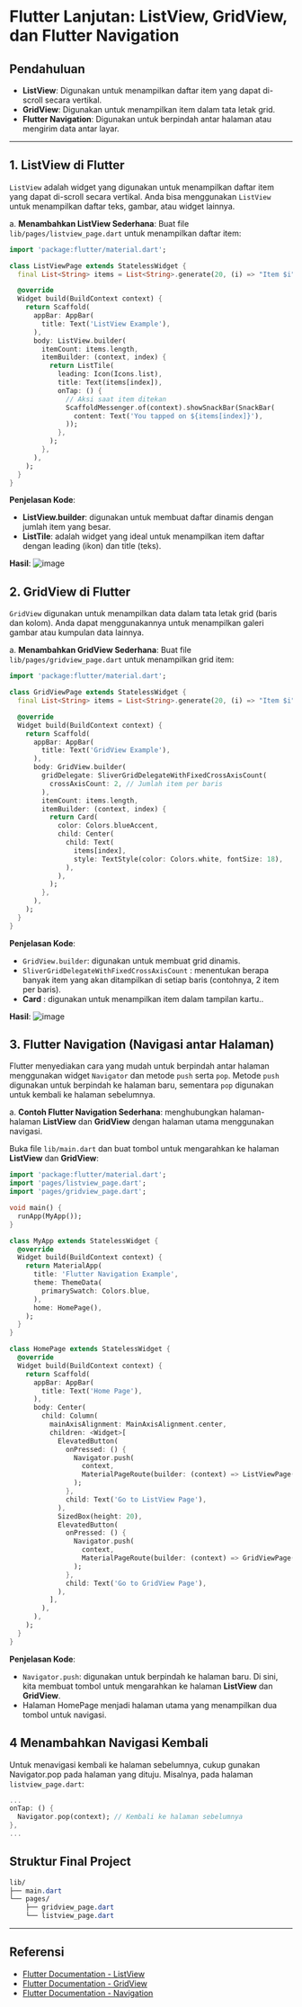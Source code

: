 # Flutter Lanjutan: ListView, GridView, dan Flutter Navigation

## Pendahuluan
- **ListView**: Digunakan untuk menampilkan daftar item yang dapat di-scroll secara vertikal.
- **GridView**: Digunakan untuk menampilkan item dalam tata letak grid.
- **Flutter Navigation**: Digunakan untuk berpindah antar halaman atau mengirim data antar layar.

---


## 1. ListView di Flutter
`ListView` adalah widget yang digunakan untuk menampilkan daftar item yang dapat di-scroll secara vertikal. Anda bisa menggunakan `ListView` untuk menampilkan daftar teks, gambar, atau widget lainnya.

a. **Menambahkan ListView Sederhana**:
Buat file `lib/pages/listview_page.dart` untuk menampilkan daftar item:
```dart
import 'package:flutter/material.dart';

class ListViewPage extends StatelessWidget {
  final List<String> items = List<String>.generate(20, (i) => "Item $i");

  @override
  Widget build(BuildContext context) {
    return Scaffold(
      appBar: AppBar(
        title: Text('ListView Example'),
      ),
      body: ListView.builder(
        itemCount: items.length,
        itemBuilder: (context, index) {
          return ListTile(
            leading: Icon(Icons.list),
            title: Text(items[index]),
            onTap: () {
              // Aksi saat item ditekan
              ScaffoldMessenger.of(context).showSnackBar(SnackBar(
                content: Text('You tapped on ${items[index]}'),
              ));
            },
          );
        },
      ),
    );
  }
}

```
**Penjelasan Kode**:
- **ListView.builder**: digunakan untuk membuat daftar dinamis dengan jumlah item yang besar.
- **ListTile**: adalah widget yang ideal untuk menampilkan item daftar dengan leading (ikon) dan title (teks).

**Hasil**:
![image](https://github.com/user-attachments/assets/5579f07c-a27f-49c9-9282-b9d6e5a14e63)


## 2. GridView di Flutter
`GridView` digunakan untuk menampilkan data dalam tata letak grid (baris dan kolom). Anda dapat menggunakannya untuk menampilkan galeri gambar atau kumpulan data lainnya.

a. **Menambahkan GridView Sederhana**:
Buat file `lib/pages/gridview_page.dart` untuk menampilkan grid item:
```dart
import 'package:flutter/material.dart';

class GridViewPage extends StatelessWidget {
  final List<String> items = List<String>.generate(20, (i) => "Item $i");

  @override
  Widget build(BuildContext context) {
    return Scaffold(
      appBar: AppBar(
        title: Text('GridView Example'),
      ),
      body: GridView.builder(
        gridDelegate: SliverGridDelegateWithFixedCrossAxisCount(
          crossAxisCount: 2, // Jumlah item per baris
        ),
        itemCount: items.length,
        itemBuilder: (context, index) {
          return Card(
            color: Colors.blueAccent,
            child: Center(
              child: Text(
                items[index],
                style: TextStyle(color: Colors.white, fontSize: 18),
              ),
            ),
          );
        },
      ),
    );
  }
}

```
**Penjelasan Kode**:
- `GridView.builder`: digunakan untuk membuat grid dinamis.
- `SliverGridDelegateWithFixedCrossAxisCount` : menentukan berapa banyak item yang akan ditampilkan di setiap baris (contohnya, 2 item per baris).
- **Card** : digunakan untuk menampilkan item dalam tampilan kartu..

**Hasil**:
![image](https://github.com/user-attachments/assets/11efb53a-d277-403e-9160-d92945311e28)


## 3. Flutter Navigation (Navigasi antar Halaman)
Flutter menyediakan cara yang mudah untuk berpindah antar halaman menggunakan widget `Navigator` dan metode `push` serta `pop`. Metode `push` digunakan untuk berpindah ke halaman baru, sementara `pop` digunakan untuk kembali ke halaman sebelumnya.

a.  **Contoh Flutter Navigation Sederhana**:
menghubungkan halaman-halaman **ListView** dan **GridView** dengan halaman utama menggunakan navigasi.

Buka file `lib/main.dart` dan buat tombol untuk mengarahkan ke halaman **ListView** dan **GridView**:

```dart
import 'package:flutter/material.dart';
import 'pages/listview_page.dart';
import 'pages/gridview_page.dart';

void main() {
  runApp(MyApp());
}

class MyApp extends StatelessWidget {
  @override
  Widget build(BuildContext context) {
    return MaterialApp(
      title: 'Flutter Navigation Example',
      theme: ThemeData(
        primarySwatch: Colors.blue,
      ),
      home: HomePage(),
    );
  }
}

class HomePage extends StatelessWidget {
  @override
  Widget build(BuildContext context) {
    return Scaffold(
      appBar: AppBar(
        title: Text('Home Page'),
      ),
      body: Center(
        child: Column(
          mainAxisAlignment: MainAxisAlignment.center,
          children: <Widget>[
            ElevatedButton(
              onPressed: () {
                Navigator.push(
                  context,
                  MaterialPageRoute(builder: (context) => ListViewPage()),
                );
              },
              child: Text('Go to ListView Page'),
            ),
            SizedBox(height: 20),
            ElevatedButton(
              onPressed: () {
                Navigator.push(
                  context,
                  MaterialPageRoute(builder: (context) => GridViewPage()),
                );
              },
              child: Text('Go to GridView Page'),
            ),
          ],
        ),
      ),
    );
  }
}

```

**Penjelasan Kode**:
- `Navigator.push`: digunakan untuk berpindah ke halaman baru. Di sini, kita membuat tombol untuk mengarahkan ke halaman **ListView** dan **GridView**.
- Halaman HomePage menjadi halaman utama yang menampilkan dua tombol untuk navigasi.


## 4 Menambahkan Navigasi Kembali
Untuk menavigasi kembali ke halaman sebelumnya, cukup gunakan Navigator.pop pada halaman yang dituju. Misalnya, pada halaman `listview_page.dart`:

```dart
...
onTap: () {
  Navigator.pop(context); // Kembali ke halaman sebelumnya
},
...

```

## Struktur Final Project

```css
lib/
├── main.dart
└── pages/
    ├── gridview_page.dart
    └── listview_page.dart

```

---

## Referensi

- [Flutter Documentation - ListView](https://api.flutter.dev/flutter/widgets/ListView-class.html)
- [Flutter Documentation - GridView](https://api.flutter.dev/flutter/widgets/GridView-class.html)
- [Flutter Documentation - Navigation](https://docs.flutter.dev/ui/navigation)